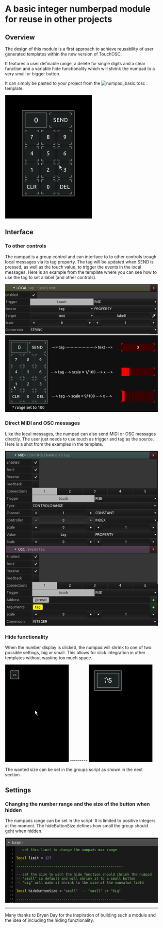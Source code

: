 # A basic integer numberpad module for reuse in other projects

## Overview

The design of this module is a first approach to achieve reusability of user generated templates within the new version of TouchOSC.

It features a user definable range, a delete for single digits and a clear function and a variable hide functionality which will shrink the numpad to a very small or bigger button.

It can simply be pasted to your project from the ![numpad_basic.tosc :](numpad_basic.tosc) template.

![numpad](pics/numpad.gif) 

## Interface

### To other controls

The numpad is a group control and can interface to to other controls trough local messages via its tag property. The tag will be updated when SEND is pressed, as well as the touch value, to trigger the events in the local messages.
Here is an example from the template where you can see how to use the tag to set a label (and other controls).

![taginterface](pics/tag_interface.png) ![taginterface](pics/tag_interface.gif)


### Direct MIDI and OSC messages

Like the local messages, the numpad can also send MIDI or OSC messages directly. The user just needs to use touch as trigger and tag as the source. Here is a shot from the examples in the template.

![directmidiosc](pics/direct_midi_osc.png)


### Hide functionality

When the number display is clicked, the numpad will shrink to one of two possible settings, big or small. This allows for slick integration in other templates without wasting too much space.

![hidesmall](pics/hidesmall.gif) ---------  ![hidebig](pics/hidebig.gif) 

The wanted size can be set in the groups script as shown in the next section.

## Settings
 
### Changing the number range and the size of the button when hidden

The numpads range can be set in the script. It is limited to positive integers at the moment.
The hideButtonSize defines how small the group should geht when hidden.

![setlimit](pics/set_limit_size.png)


---

Many thanks to Bryan Day for the inspiration of building such a module and the idea of including the hiding functionality.








